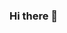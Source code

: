 ### Hi there 👋

<!-- ## My Stats
<a href="https://github.com/zipsm15">
  <img align="center" src="https://github-readme-stats.vercel.app/api?username=zipsm15&show_icons=true&theme=onedark" />
</a> -->

<!-- <a href="https://github.com/zipsm15">
  <img align="center" src="https://github-readme-stats.vercel.app/api/top-langs/?username=zipsm15&show_icons=true&theme=onedark" />
</a> -->

<!--
**zipsm15/zipsm15** is a ✨ _special_ ✨ repository because its `README.md` (this file) appears on your GitHub profile.

Here are some ideas to get you started:

- 🔭 I’m currently working on ...
- 🌱 I’m currently learning ...
- 👯 I’m looking to collaborate on ...
- 🤔 I’m looking for help with ...
- 💬 Ask me about ...
- 📫 How to reach me: ...
- 😄 Pronouns: ...
- ⚡ Fun fact: ...
-->
